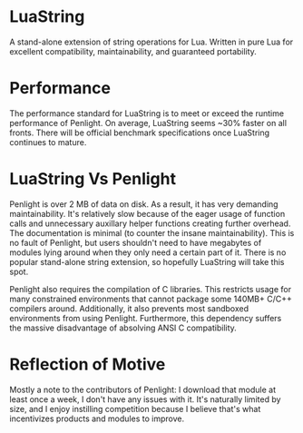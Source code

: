 # LuaString
A stand-alone extension of string operations for Lua. Written in pure Lua for excellent compatibility, maintainability, and guaranteed portability.

# Performance
The performance standard for LuaString is to meet or exceed the runtime performance of Penlight. On average, LuaString seems ~30% faster on all fronts. There will be official benchmark specifications once LuaString continues to mature.

# LuaString Vs Penlight
Penlight is over 2 MB of data on disk. As a result, it has very demanding maintainability. It's relatively slow because of the eager usage of function calls and unnecessary auxillary helper functions creating further overhead. The documentation is minimal (to counter the insane maintainability). This is no fault of Penlight, but users shouldn't need to have megabytes of modules lying around when they only need a certain part of it. There is no popular stand-alone string extension, so hopefully LuaString will take this spot.

Penlight also requires the compilation of C libraries. This restricts usage for many constrained environments that cannot package some 140MB+ C/C++ compilers around. Additionally, it also prevents most sandboxed environments from using Penlight. Furthermore, this dependency suffers the massive disadvantage of absolving ANSI C compatibility.

# Reflection of Motive
Mostly a note to the contributors of Penlight: I download that module at least once a week, I don't have any issues with it. It's naturally limited by size, and I enjoy instilling competition because I believe that's what incentivizes products and modules to improve.